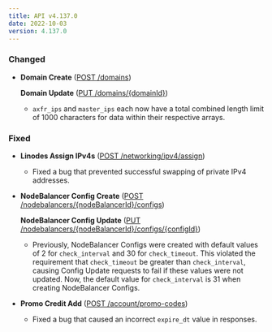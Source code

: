```yaml
---
title: API v4.137.0
date: 2022-10-03
version: 4.137.0
---
```


### Changed

- **Domain Create** ([POST /domains](/docs/api/domains/domain-create/))

    **Domain Update** ([PUT /domains/{domainId}](/docs/api/domains/domain-update/))
    - `axfr_ips` and `master_ips` each now have a total combined length limit of 1000 characters for data within their respective arrays.

### Fixed

- **Linodes Assign IPv4s** ([POST /networking/ipv4/assign](/docs/api/networking/linodes-assign-ipv/4s))
    - Fixed a bug that prevented successful swapping of private IPv4 addresses.

- **NodeBalancer Config Create** ([POST /nodebalancers/{nodeBalancerId}/configs](/docs/api/nodebalancers/config-create/))

    **NodeBalancer Config Update** ([PUT /nodebalancers/{nodeBalancerId}/configs/{configId}](/docs/api/nodebalancers/config-update/))
    - Previously, NodeBalancer Configs were created with default values of 2 for `check_interval` and 30 for `check_timeout`. This violated the requirement that `check_timeout` be greater than `check_interval`, causing Config Update requests to fail if these values were not updated. Now, the default value for `check_interval` is 31 when creating NodeBalancer Configs.

- **Promo Credit Add** ([POST /account/promo-codes](/docs/api/account/promo-credit-add/))
    - Fixed a bug that caused an incorrect `expire_dt` value in responses.